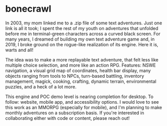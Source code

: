 # bonecrawl

In 2003, my mom linked me to a .zip file of some text adventures. Just one link is all it took; I spent the rest of my youth on adventures that unfolded before me in terminal-green characters across a curved black screen. For many years, I dreamed of building my own text adventure game and, in 2019, I broke ground on the rogue-like realization of its engine. Here it is, warts and all! 

The idea was to make a more replayable text adventure, that felt less like multiple choice selection, and more like an action RPG. Features: NSWE navigation, a visual grid map of coordinates, health bar display, many objects ranging from tools to NPCs, turn-based battling, inventory management, magick, cooking, crafting, dynamic terrain, environmental puzzles, and a heck of a lot more. 

This engine and POC demo level is nearing completion for desktop. To follow: website, mobile app, and accessibility options. I would love to see this work as an MMORPG (especially for mobile), and I'm planning to make monthly adventures on a subscription basis. If you're interested in collaborating either with code or content, please reach out!

